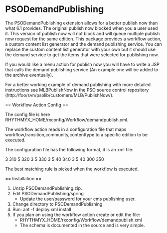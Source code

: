 PSODemandPublishing
===================


The PSODemandPublishing extension allows for a better publish now than what 6.1 provides.
The original publish now blocked when you a user used it. This version of publish now
will not block and will queue multiple publish now request for the same edition.
This package provides a workflow action, a custom content list generator 
and the demand publishing service. You can replace the custom content list generator
with your own but it should use the demand service to get the items that were selected
for publishing now.

If you would like a menu action for publish now you will have to write a
JSP that calls the demand publishing service (An example one will be 
added to the archive eventually).

For a better working example of demand publishing with more detailed instructions
see MLBPublishNow in the PSO source control repository
(http://foo/svn/psolib/customers/MLB/PublishNow/).

== Workflow Action Config ==

The config file is here RHYTHMYX_HOME/rxconfig/Workflow/demandpublish.xml.

The workflow action reads in a configuration file that 
maps workflow,transition,community,contenttype to a specific edition to be executed. 

The configuration file has the following format, it is an xml file: 

  <?xml version="1.0" encoding="UTF-8"?>
  <config>
      <rule>
          <transition>3</transition>
          <!-- edition is a required field -->
          <edition>310</edition>
      </rule>
      <rule>
          <workflow>5</workflow>
          <edition>320</edition>
      </rule>
      <rule>
          <transition>3</transition>
          <workflow>5</workflow>
          <edition>330</edition>
      </rule>
      <rule>
          <transition>3</transition>
          <workflow>5</workflow>
          <community>40</community>
          <edition>340</edition>
      </rule>
      <rule>
          <transition>3</transition>
          <workflow>5</workflow>
          <community>40</community>
          <contentType>300</contentType>
          <edition>350</edition>
      </rule>
  </config>
 
The best matching rule is picked when the workflow is executed. 


== Installation ==

 1. Unzip PSODemandPublishing.zip.
 2. Edit PSODemandPublishing/spring
    * Update the user/password for your cms publishing user.
 3. Change directory to PSODemandPublishing
 4. Run:
    ant -f deploy.xml install
 5. If you plan on using the workflow action create or edit the file:
    * RHYTHMYX_HOME/rxconfig/Workflow/demandpublish.xml
    * The schema is documented in the source and is very simple.



